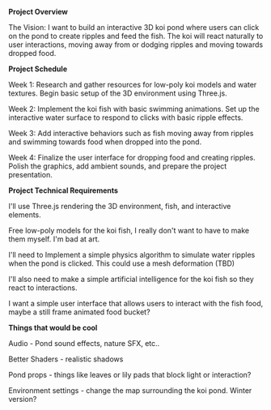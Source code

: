 **Project Overview**

The Vision: I want to build an interactive 3D koi pond where users can click on the pond to create ripples and feed the fish. The koi will react naturally to user interactions, moving away from or dodging ripples and moving towards dropped food.

**Project Schedule**

Week 1: Research and gather resources for low-poly koi models and water textures. Begin basic setup of the 3D environment using Three.js.

Week 2: Implement the koi fish with basic swimming animations. Set up the interactive water surface to respond to clicks with basic ripple effects.

Week 3: Add interactive behaviors such as fish moving away from ripples and swimming towards food when dropped into the pond.

Week 4: Finalize the user interface for dropping food and creating ripples. Polish the graphics, add ambient sounds, and prepare the project presentation.

**Project Technical Requirements**

I'll use Three.js rendering the 3D environment, fish, and interactive elements. 

Free low-poly models for the koi fish, I really don't want to have to make them myself. I'm bad at art. 

I'll need to Implement a simple physics algorithm to simulate water ripples when the pond is clicked. This could use a mesh deformation (TBD)

I'll also need to make a simple artificial intelligence for the koi fish so they react to interactions. 

I want a simple user interface that allows users to interact with the fish food, maybe a still frame animated food bucket?

**Things that would be cool**

Audio - Pond sound effects, nature SFX, etc..

Better Shaders - realistic shadows

Pond props - things like leaves or lily pads that block light or interaction?

Environment settings - change the map surrounding the koi pond. Winter version?
